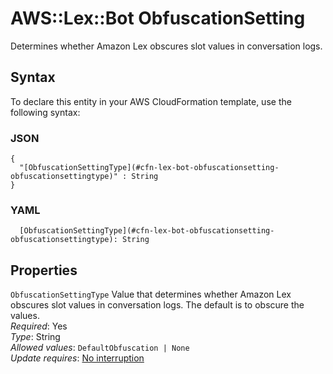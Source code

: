 # AWS::Lex::Bot ObfuscationSetting<a name="aws-properties-lex-bot-obfuscationsetting"></a>

Determines whether Amazon Lex obscures slot values in conversation logs\. 

## Syntax<a name="aws-properties-lex-bot-obfuscationsetting-syntax"></a>

To declare this entity in your AWS CloudFormation template, use the following syntax:

### JSON<a name="aws-properties-lex-bot-obfuscationsetting-syntax.json"></a>

```
{
  "[ObfuscationSettingType](#cfn-lex-bot-obfuscationsetting-obfuscationsettingtype)" : String
}
```

### YAML<a name="aws-properties-lex-bot-obfuscationsetting-syntax.yaml"></a>

```
  [ObfuscationSettingType](#cfn-lex-bot-obfuscationsetting-obfuscationsettingtype): String
```

## Properties<a name="aws-properties-lex-bot-obfuscationsetting-properties"></a>

`ObfuscationSettingType`  <a name="cfn-lex-bot-obfuscationsetting-obfuscationsettingtype"></a>
Value that determines whether Amazon Lex obscures slot values in conversation logs\. The default is to obscure the values\.  
*Required*: Yes  
*Type*: String  
*Allowed values*: `DefaultObfuscation | None`  
*Update requires*: [No interruption](https://docs.aws.amazon.com/AWSCloudFormation/latest/UserGuide/using-cfn-updating-stacks-update-behaviors.html#update-no-interrupt)